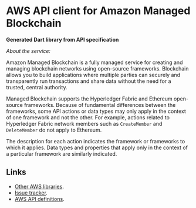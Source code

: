 # AWS API client for Amazon Managed Blockchain

**Generated Dart library from API specification**

*About the service:*
<p/>
Amazon Managed Blockchain is a fully managed service for creating and
managing blockchain networks using open-source frameworks. Blockchain allows
you to build applications where multiple parties can securely and
transparently run transactions and share data without the need for a
trusted, central authority.

Managed Blockchain supports the Hyperledger Fabric and Ethereum open-source
frameworks. Because of fundamental differences between the frameworks, some
API actions or data types may only apply in the context of one framework and
not the other. For example, actions related to Hyperledger Fabric network
members such as <code>CreateMember</code> and <code>DeleteMember</code> do
not apply to Ethereum.

The description for each action indicates the framework or frameworks to
which it applies. Data types and properties that apply only in the context
of a particular framework are similarly indicated.

## Links

- [Other AWS libraries](https://github.com/agilord/aws_client/tree/master/generated).
- [Issue tracker](https://github.com/agilord/aws_client/issues).
- [AWS API definitions](https://github.com/aws/aws-sdk-js/tree/master/apis).
